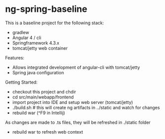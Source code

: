 # ng-spring-baseline

This is a baseline project for the following stack:

- gradlew 
- Angular 4 / cli
- Springframework 4.3.x
- tomcat/jetty web container

Features:
- Allows integrated development of angular-cli with tomcat/jetty
- Spring java configuration

Getting Started:
- checkout this project and chdir
- cd src/main/webapp/frontend
- import project into IDE and setup web server (tomcat/jetty)
- ./build.sh  # this will create ng artifacts in ../static and watch for changes
- rebuild war (^F9 in Intellij)

As changes are made to .ts files, they will be refreshed in ./static folder
- rebuild war to refresh web context

